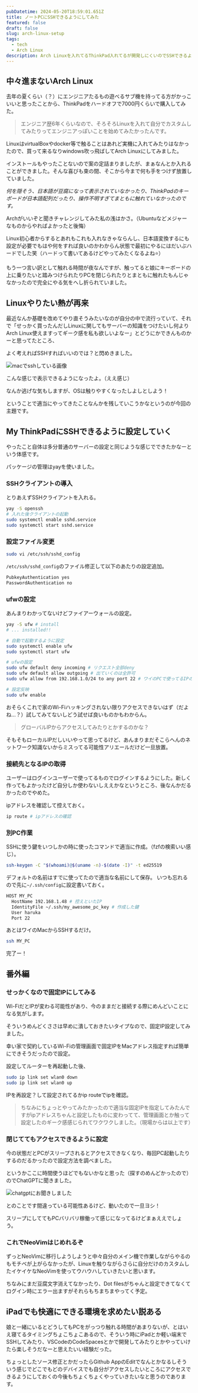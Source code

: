 ```yaml
---
pubDatetime: 2024-05-20T18:59:01.651Z
title: ノートPCにSSHできるようにしてみた
featured: false
draft: false
slug: arch-linux-setup
tags:
  - tech
  - Arch Linux
description: Arch Linuxを入れてるThinkPad入れてるが開発しにくいのでSSHできるようにしてみた。
---
```


## 中々進まないArch Linux

去年の夏くらい（？）にエンジニアたるもの遊べるサブ機を持ってる方がかっこいいと思ったことから、ThinkPadをハードオフで7000円くらいで購入してみた。

> エンジニア歴6年くらいなので、そろそろLinuxを入れて自分でカスタムしてみたりってエンジニアっぽいことを始めてみたかったんです。

LinuxはvirtualBoxやdocker等で触ることはあれど実機に入れてみたりはなかったので、買って来るなりwindows吹っ飛ばしてArch Linuxにしてみました。

インストールもやったことないので案の定詰まりましたが、まぁなんとか入れることができました。そんな喜びも束の間、そこから今まで何も手をつけず放置していました。

_何を隠そう、日本語が豆腐になって表示されていなかったり、ThinkPadのキーボードが日本語配列だったり、操作不明すぎてまともに触れていなかったのです。_

Archがいいぞと聞きチャレンジしてみた私の浅はかさ。（Ubuntuなどメジャーなものからやればよかったと後悔）

Linux初心者からするとあれもこれも入れなきゃならんし、日本語変換するにも設定が必要でもはや何をすれば良いのかわからん状態で最初にやるにはだいぶハードでした笑（ハードって書いてあるけどやってみたくなるよね⭐️）

もう一つ言い訳として触れる時間が夜なんですが、触ってると娘にキーボードの上に乗りたいと踏みつけられたりPCを閉じられたりとまともに触れたもんじゃなかったので完全にやる気をへし折られていました。

## Linuxやりたい熱が再来

最近なんか基礎を改めてやり直そうみたいなのが自分の中で流行っていて、それで「せっかく買ったんだしLinuxに関してもサーバーの知識をつけたいし何よりArch Linux使えますってギーク感を私も欲しいよなー」とどうにかできんものかーと思ってたところ、

よく考えればSSHすればいいのでは？と閃めきました。

![macでsshしている画像](../../../public/assets/neofetch.png)

こんな感じで表示できるようになったよ。（ええ感じ）

なんか逃げな気もしますが、OSは触りやすくなったしよしとしよう！

ということで適当にやってきたことなんかを残していこうかなというのが今回の主題です。

## My ThinkPadにSSHできるように設定していく

やったこと自体は多分普通のサーバーの設定と同じような感じでできたかなーという体感です。

パッケージの管理はyayを使いました。

### SSHクライアントの導入

とりあえずSSHクライアントを入れる。

```bash
yay -S openssh
# 入れた後クライアントの起動
sudo systemctl enable sshd.service
sudo systemctl start sshd.service
```

### 設定ファイル変更

```bash
sudo vi /etc/ssh/sshd_config
```

`/etc/ssh/sshd_config`のファイル修正して以下のあたりの設定追加。

```bash file="/etc/ssh/sshd_config"
PubkeyAuthentication yes
PasswordAuthentication no
```

### ufwの設定

あんまりわかってないけどファイアーウォールの設定。

```bash
yay -S ufw # install
# ... installed!!

# 自動で起動するように設定
sudo systemctl enable ufw
sudo systemctl start ufw

# ufwの設定
sudo ufw default deny incoming # リクエスト全部deny
sudo ufw default allow outgoing # 出ていくのは全許可
sudo ufw allow from 192.168.1.0/24 to any port 22 # ワイのPCで使ってるIPのサブネットは22ポートアクセス許可あたりを設定

# 設定反映
sudo ufw enable
```

おそらくこれで家のWi-Fiハッキングされない限りアクセスできないはず（だよね...？）試してみてないしどう試せば良いものかもわからん。

> グローバルIPからアクセスしてみたりとかするのかな？

そもそもローカルIPだしいいやって思ってるけど、あんまりまだそこらへんのネットワーク知識ないからミスってる可能性アリエールだけど一旦放置。

### 接続先となるIPの取得

ユーザーはログインユーザーで使ってるものでログインするようにした。新しく作ってもよかったけど自分しか使わないしええかなというところ、後なんかだるかったのでやめた。

ipアドレスを確認して控えておく。

```bash
ip route # ipアドレスの確認
```

### 別PC作業

SSHに使う鍵をいつしかの時に使ったコマンドで適当に作成。（fzfの検索いい感じ）。

```bash
ssh-keygen -C "$(whoami)@$(uname -n)-$(date -I)" -t ed25519
```

デフォルトの名前はすでに使ってたので適当な名前にして保存。
いつも忘れるので先に`~/.ssh/config`に設定書いておく。

```bash
HOST MY_PC
  HostName 192.168.1.48 # 控えといたIP
  IdentityFile ~/.ssh/my_awesome_pc_key # 作成した鍵
  User haruka
  Port 22
```

あとはワイのMacからSSHするだけ。

```bash
ssh MY_PC
```

完了ー！

## 番外編

### せっかくなので固定IPにしてみる

Wi-FiだとIPが変わる可能性があり、今のままだと接続する際にめんどいことになる気がします。

そういうめんどくささは早めに潰しておきたいタイプなので、固定IP設定してみました。

幸い家で契約しているWi-Fiの管理画面で固定IPをMacアドレス指定すれば簡単にできそうだったので設定。

設定してルーターを再起動した後、

```bash
sudo ip link set wlan0 down
sudo ip link set wlan0 up
```

IPを再設定？して設定されてるかip routeでipを確認。

> ちなみにちょっとやってみたかったので適当な固定IPを指定してみたんですがipアドレスちゃんと設定したものに変わってて、管理画面とか触って設定したのギーク感感じられてワクワクしました。（現場からは以上です）

### 閉じててもアクセスできるように設定

今の状態だとPCがスリープされるとアクセスできなくなり、毎回PC起動したりするのだるかったので設定方法を調べました。

というかここに時間使うほどでもないかなと思った（探すのめんどかったので）のでChatGPTに聞きました。

![chatgptにお聞きしました](../../../public/assets/chatgpt.png)

とのことです間違っている可能性あるけど、動いたので一旦ヨシ！

スリープにしててもPCバリバリ稼働って感じになってるけどまぁええでしょう。

### これでNeoVimはじめれるぞ

ずっとNeoVimに移行しようしようと中々自分のメイン機で作業しながらやるのもモチベが上がらなかったが、Linuxを触りながらさらに自分だけのカスタムしたイケイケなNeoVimを使ってウハウハしていきたいと思います。

ちなみにまだ豆腐文字消えてなかったり、Dot filesがちゃんと設定できてなくてログイン時にエラー出ますがそれらもちまちまやってく予定。

## iPadでも快適にできる環境を求めたい説ある

娘と一緒にいるとどうしてもPCをがっつり触れる時間があまりないが、とはいえ寝てるタイミングちょこちょこあるので、そういう時にiPadとか軽い端末でSSHしてみたり、VSCodeのCodeSpacesとかで開発してみたりとかやっていけたら楽しそうだなーと思えたいい経験だった。

ちょっとしたソース修正とかだったらGithub AppのEditでなんとかなるしそういう感じでどこでもどのデバイスでも自分がアクセスしたいところにアクセスできるようにしておくの今後もちょくちょくやっていきたいなと思うのであります。
